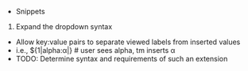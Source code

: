 + Snippets
1. Expand the dropdown syntax
 * Allow key:value pairs to separate viewed labels from inserted values
  * i.e., ${1|alpha:α|} # user sees alpha, tm inserts α
  * TODO: Determine syntax and requirements of such an extension 